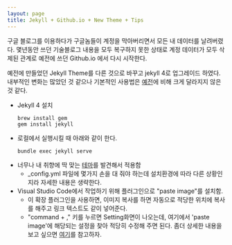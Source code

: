 ```yaml
---
layout: page
title: Jekyll + Github.io + New Theme + Tips
---
```


구글 블로그를 이용하다가 구글놈들이 계정을 막아버리면서 모든 내 데이터를 날려버렸다.
몇년동안 쓰던 기술블로그 내용을 모두 복구하지 못한 상태로 계정 데이터가 모두 삭제된 관계로 예전에 쓰던 Github.io 에서 다시 시작한다.

예전에 만들었던 Jekyll Theme를 다른 것으로 바꾸고 jekyll 4로 업그레이드 하였다.
내부적인 변화는 많았던 것 같으나 기본적인 사용법은 [예전](https://superwhyun.github.io/documentation/2018/02/02/github-blog/)에 비해 크게 달라지지 않은것 같다.


- Jekyll 4 설치 
  ```
  brew install gem
  gem install jekyll
  ```
- 로컬에서 실행시킬 때 아래와 같이 한다.
  ``` 
  bundle exec jekyll serve
  ```
- 너무나 내 취향에 딱 맞는 [테마](https://github.com/simpleyyt/jekyll-theme-next)를 발견해서 적용함
  - _config.yml 파일에 몇가지 손을 대 줘야 하는데 설치환경에 따라 다른 상황인지라 자세한 내용은 생략한다.
- Visual Studio Code에서 작업하기 위해 플러그인으로 "paste image"를 설치함. 
  - 이 확장 플러그인을 사용하면, 이미지 복사를 하면 자동으로 적당한 위치에 복사를 해주고 링크 텍스트도 같이 넣어준다.
  - "command + ," 키를 누르면 Setting화면이 나오는데, 여기에서 'paste image'에 해당되는 설정을 찾아 적당히 수정해 주면 된다. 좀더 상세한 내용을 보고 싶으면 [여기](https://teamsmiley.github.io/2019/02/14/vscode-paste-image/)를 참고하자.

